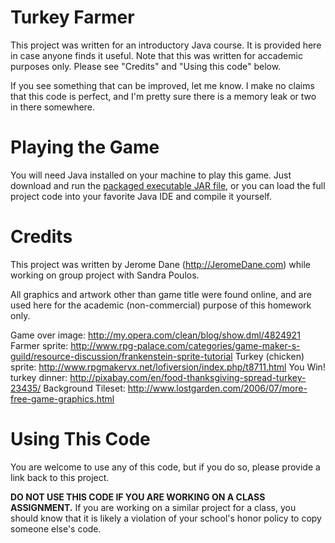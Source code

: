 Turkey Farmer
==============

This project was written for an introductory Java course. It is provided here 
in case anyone finds it useful. Note that this was written for accademic purposes only. 
Please see "Credits" and "Using this code" below.

If you see something that can be improved, let me know. I make no claims that this code
is perfect, and I'm pretty sure there is a memory leak or two in there somewhere.  

Playing the Game
================

You will need Java installed on your machine to play this game. Just download and run
the [packaged executable JAR file](https://github.com/downloads/JeromeDane/Turkey-Farmer/TurkeyFarmer.v0.1.0.jar), 
or you can load the full project code into your favorite Java IDE and compile it yourself.

Credits
==========

This project was written by Jerome Dane (http://JeromeDane.com) while working on group project with Sandra Poulos. 

All graphics and artwork other than game title were found online, 
and are used here for the academic (non-commercial) purpose of this homework only.

Game over image: http://my.opera.com/clean/blog/show.dml/4824921
Farmer sprite: http://www.rpg-palace.com/categories/game-maker-s-guild/resource-discussion/frankenstein-sprite-tutorial
Turkey (chicken) sprite: http://www.rpgmakervx.net/lofiversion/index.php/t8711.html
You Win! turkey dinner: http://pixabay.com/en/food-thanksgiving-spread-turkey-23435/
Background Tileset: http://www.lostgarden.com/2006/07/more-free-game-graphics.html

Using This Code
================

You are welcome to use any of this code, but if you do so, please provide a link back to this project.

**DO NOT USE THIS CODE IF YOU ARE WORKING ON A CLASS ASSIGNMENT.** If you are working on a similar 
project for a class, you should know that it is likely a violation of your school's honor policy to
copy someone else's code.  
